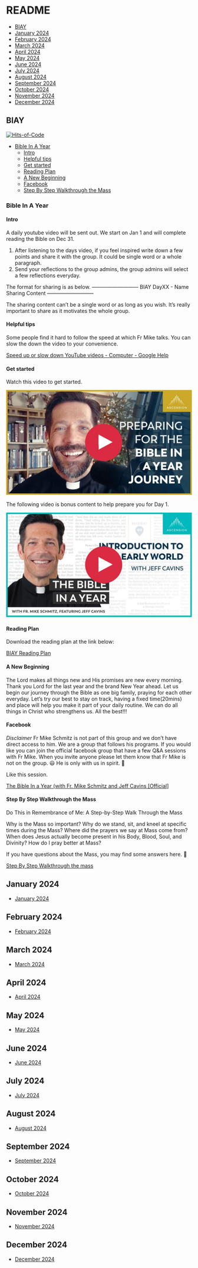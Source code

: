 # README

- [BIAY](#biay)
- [January 2024](#january-2024)
- [February 2024](#february-2024)
- [March 2024](#march-2024)
- [April 2024](#april-2024)
- [May 2024](#may-2024)
- [June 2024](#june-2024)
- [July 2024](#july-2024)
- [August 2024](#august-2024)
- [September 2024](#september-2024)
- [October 2024](#october-2024)
- [November 2024](#november-2024)
- [December 2024](#december-2024)

## BIAY

[![Hits-of-Code](https://hitsofcode.com/github/linusjf/BIAY?branch=main)](https://hitsofcode.com/github/linusjf/BIAY/view?branch=main)

<!-- vim-markdown-toc GFM -->

- [Bible In A Year](#bible-in-a-year)
  - [Intro](#intro)
  - [Helpful tips](#helpful-tips)
  - [Get started](#get-started)
  - [Reading Plan](#reading-plan)
  - [A New Beginning](#a-new-beginning)
  - [Facebook](#facebook)
  - [Step By Step Walkthrough the Mass](#step-by-step-walkthrough-the-mass)

<!-- vim-markdown-toc -->

### Bible In A Year

#### Intro

A daily youtube video will be sent out.
We start on Jan 1 and will complete reading the Bible on Dec 31.

1. After listening to the days video, if you feel inspired write down a few points and share it with the group. It could be single word or a whole paragraph.
2. Send your reflections to the group admins, the group admins will select a few reflections everyday.

The format for sharing is as below.
—————————
BIAY
DayXX - Name
Sharing Content
—————————

The sharing content can’t be a single word or as long as you wish.
It’s really important to share as it motivates the whole group.

#### Helpful tips

Some people find it hard to follow the speed at which Fr Mike talks.
You can slow the down the video to your convenience.

[Speed up or slow down YouTube videos - Computer - Google Help](https://g.co/kgs/2242tTx)

#### Get started

Watch this video to get started.

[![Preparing for Bible In a Year Journey w/ Fr. Mike Schmitz](https://raw.githubusercontent.com/linusjf/BIAY/main/preparing.jpg)](https://youtu.be/qvROgfajuMY "Preparing for Bible in a Year Journey w/ Fr. Mike Schmitz")

The following video is bonus content to help prepare you for Day 1.

[![Introduction to the Early World (with Jeff Cavins)](https://raw.githubusercontent.com/linusjf/BIAY/main/introtoearlyworld.jpg)](https://youtu.be/P_bo2GubC9g "Introduction to the Early World")

#### Reading Plan

Download the reading plan at the link below:

[BIAY Reading Plan](https://raw.githubusercontent.com/linusjf/BIAY/main/BIAYReadingPlan.pdf)

#### A New Beginning

The Lord makes all things new and His promises are new every morning. Thank you Lord for the last year and the brand New Year ahead.
Let us begin our journey through the Bible as one big family, praying for each other everyday. Let’s try our best to stay on track, having a fixed time(20mins) and place will help you make it part of your daily routine. We can do all things in Christ who strengthens us. All the best!!!

#### Facebook

*Disclaimer* Fr Mike Schmitz is not part of this group and we don’t have direct access to him. We are a group that follows his programs. If you would like you can join the official facebook group that have a few Q&A sessions with Fr Mike. When you invite anyone please let them know that Fr Mike is not on the group. 😃 He is only with us in spirit. 🙏

Like this session.

[The Bible In a Year (with Fr. Mike Schmitz and Jeff Cavins \[Official\]](https://www.facebook.com/groups/ascensioncatholic/permalink/1354591171863758/)

#### Step By Step Walkthrough the Mass

Do This in Remembrance of Me: A Step-by-Step Walk Through the Mass

Why is the Mass so important? Why do we stand, sit, and kneel at specific times during the Mass? Where did the prayers we say at Mass come from? When does Jesus actually become present in his Body, Blood, Soul, and Divinity? How do I pray better at Mass?

If you have questions about the Mass, you may find some answers here. 🙏

[Step By Step Walkthrough the mass](https://www.eucharisticrevival.org/step-by-step-walk-through-the-mass)

## January 2024

<!-- toc -->

- [January 2024](https://github.com/linusjf/BIAY/blob/main/January2024.md)

<!-- tocstop -->

## February 2024

<!-- toc -->

- [February 2024](https://github.com/linusjf/BIAY/blob/main/February2024.md)

<!-- tocstop -->

## March 2024

<!-- toc -->

- [March 2024](https://github.com/linusjf/BIAY/blob/main/March2024.md)

<!-- tocstop -->

## April 2024

<!-- toc -->

- [April 2024](https://github.com/linusjf/BIAY/blob/main/April2024.md)

<!-- tocstop -->

## May 2024

<!-- toc -->

- [May 2024](https://github.com/linusjf/BIAY/blob/main/May2024.md)

<!-- tocstop -->

## June 2024

<!-- toc -->

- [June 2024](https://github.com/linusjf/BIAY/blob/main/June2024.md)

<!-- tocstop -->

## July 2024

<!-- toc -->

- [July 2024](https://github.com/linusjf/BIAY/blob/main/July2024.md)

<!-- tocstop -->

## August 2024

<!-- toc -->

- [August 2024](https://github.com/linusjf/BIAY/blob/main/August2024.md)

<!-- tocstop -->

## September 2024

<!-- toc -->

- [September 2024](https://github.com/linusjf/BIAY/blob/main/September2024.md)

<!-- tocstop -->

## October 2024

<!-- toc -->

- [October 2024](https://github.com/linusjf/BIAY/blob/main/October2024.md)

<!-- tocstop -->

## November 2024

<!-- toc -->

- [November 2024](https://github.com/linusjf/BIAY/blob/main/November2024.md)

<!-- tocstop -->

## December 2024

<!-- toc -->

- [December 2024](https://github.com/linusjf/BIAY/blob/main/December2024.md)

<!-- tocstop -->
